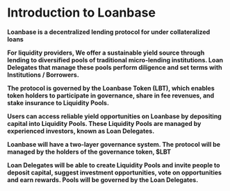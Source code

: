 # Introduction to Loanbase

**Loanbase is a decentralized lending protocol for under collateralized loans**   


**For liquidity providers, We offer a sustainable yield source through lending to diversified pools of traditional micro-lending institutions. Loan Delegates that manage these pools perform diligence and set terms with Institutions / Borrowers.**

**The protocol is governed by the Loanbase Token \(LBT\), which enables token holders to participate in governance, share in fee revenues, and stake insurance to Liquidity Pools.**  


**Users can access reliable yield opportunities on Loanbase by depositing capital into Liquidity Pools. These Liquidity Pools are managed by experienced investors, known as Loan Delegates.**  


**Loanbase will have a two-layer governance system. The protocol will be managed by the holders of the governance token, $LBT**

**Loan Delegates will be able to create Liquidity Pools and invite people to deposit capital, suggest investment opportunities, vote on opportunities and earn rewards. Pools will be governed by the Loan Delegates.**  



